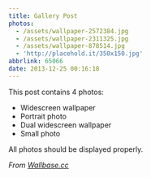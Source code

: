 ```yaml
---
title: Gallery Post
photos:
  - /assets/wallpaper-2572384.jpg
  - /assets/wallpaper-2311325.jpg
  - /assets/wallpaper-878514.jpg
  - 'http://placehold.it/350x150.jpg'
abbrlink: 65066
date: 2013-12-25 00:16:18
---
```


This post contains 4 photos:

- Widescreen wallpaper
- Portrait photo
- Dual widescreen wallpaper
- Small photo

All photos should be displayed properly.

*From [Wallbase.cc](http://wallbase.cc)*